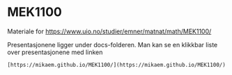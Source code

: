 # MEK1100
Materiale for https://www.uio.no/studier/emner/matnat/math/MEK1100/

Presentasjonene ligger under docs-folderen. Man kan se en klikkbar liste over 
presentasjonene med linken 

    [https://mikaem.github.io/MEK1100/](https://mikaem.github.io/MEK1100/)
